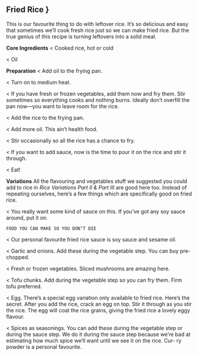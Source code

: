 ## Fried Rice }

This is our favourite thing to do with leftover rice. It’s so delicious and easy
that sometimes we’ll cook fresh rice just so we can make fried rice. But the
true genius of this recipe is turning leftovers into a solid meal.

**Core Ingredients**
< Cooked rice, hot or cold

< Oil

**Preparation**
< Add oil to the frying pan.

< Turn on to medium heat.

< If you have fresh or frozen vegetables, add them now and fry them. Stir
sometimes so everything cooks and nothing burns. Ideally don’t overfill
the pan now—you want to leave room for the rice.

< Add the rice to the frying pan.

< Add more oil. This ain’t health food.

< Stir occasionally so all the rice has a chance to fry.

< If you want to add sauce, now is the time to pour it on the rice and stir it
through.

< Eat!

**Variations**
All the flavouring and vegetables stuff we suggested you could add to rice
in _Rice Variations Part II & Part III_ are good here too. Instead of repeating
ourselves, here’s a few things which are specifically good on fried rice.

< You really want some kind of sauce on this. If you’ve got any soy sauce
around, put it on.


```
FOOD YOU CAN MAKE SO YOU DON’T DIE
```
< Our personal favourite fried rice sauce is soy sauce and sesame oil.

< Garlic and onions. Add these during the vegetable step. You can buy pre-
chopped.

< Fresh or frozen vegetables. Sliced mushrooms are amazing here.

< Tofu chunks. Add during the vegetable step so you can fry them. Firm
tofu preferred.

< Egg. There’s a special egg variation only available to fried rice. Here’s
the secret. After you add the rice, crack an egg on top. Stir it through as
you stir the rice. The egg will coat the rice grains, giving the fried rice a
lovely eggy flavour.

< Spices as seasonings. You can add these during the vegetable step or
during the sauce step. We do it during the sauce step because we’re bad
at estimating how much spice we’ll want until we see it on the rice. Cur-
ry powder is a personal favourite.